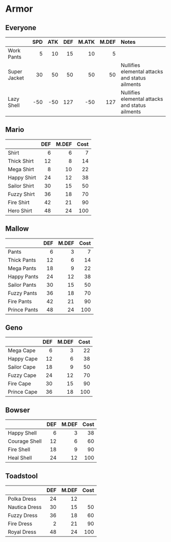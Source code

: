 # Armor

## Everyone

| | SPD | ATK | DEF | M.ATK | M.DEF | Notes |
| :-- | --: | --: | --: | --: | --: | :-- |
| Work Pants | 5 | 10 | 15 | 10 | 5 | |
| Super Jacket | 30 | 50 | 50 | 50 | 50 | Nullifies elemental attacks and status ailments |
| Lazy Shell | -50 | -50 | 127 | -50 | 127 | Nullifies elemental attacks and status ailments |

## Mario

| | DEF | M.DEF | Cost |
| :-- | --: | --: | --: |
| Shirt | 6 | 6 | 7 |
| Thick Shirt | 12 | 8 | 14 |
| Mega Shirt | 8 | 10 | 22 |
| Happy Shirt | 24 | 12 | 38 |
| Sailor Shirt | 30 | 15 | 50 |
| Fuzzy Shirt | 36 | 18 | 70 |
| Fire Shirt | 42 | 21 | 90 |
| Hero Shirt | 48 | 24 | 100 |

## Mallow

| | DEF | M.DEF | Cost |
| :-- | --: | --: | --: |
| Pants | 6 | 3 | 7 |
| Thick Pants | 12 | 6 | 14 |
| Mega Pants | 18 | 9 | 22 |
| Happy Pants | 24 | 12 | 38 |
| Sailor Pants | 30 | 15 | 50 |
| Fuzzy Pants | 36 | 18 | 70 |
| Fire Pants | 42 | 21 | 90 |
| Prince Pants | 48 | 24 | 100 |

## Geno

| | DEF | M.DEF | Cost |
| :-- | --: | --: | --: |
| Mega Cape | 6 | 3 | 22 |
| Happy Cape | 12 | 6 | 38 |
| Sailor Cape | 18 | 9 | 50 |
| Fuzzy Cape | 24 | 12 | 70 |
| Fire Cape | 30 | 15 | 90 |
| Prince Cape | 36 | 18 | 100 |

## Bowser

| | DEF | M.DEF | Cost |
| :-- | --: | --: | --: |
| Happy Shell | 6 | 3 | 38 |
| Courage Shell | 12 | 6 | 60 |
| Fire Shell | 18 | 9 | 90 |
| Heal Shell | 24 | 12 | 100 |

## Toadstool

| | DEF | M.DEF | Cost |
| :-- | --: | --: | --: |
| Polka Dress | 24 | 12 | |
| Nautica Dress | 30 | 15 | 50 |
| Fuzzy Dress | 36 | 18 | 60 |
| Fire Dress | 2 | 21 | 90 |
| Royal Dress | 48 | 24 | 100 |
